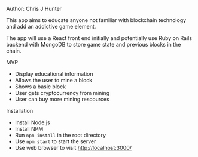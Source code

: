 Author: Chris J Hunter

This app aims to educate anyone not familiar with blockchain technology and add an addictive game element.

The app will use a React front end initially and potentially use Ruby on Rails backend with MongoDB to store game state and previous blocks in the chain.

MVP

* Display educational information
* Allows the user to mine a block
* Shows a basic block 
* User gets cryptocurrency from mining
* User can buy more mining rescources

Installation

 * Install Node.js
 * Install NPM 
 * Run `npm install` in the root directory
 * Use `npm start` to start the server
 * Use web browser to visit [http://localhost:3000/](http://localhost:3000/)
